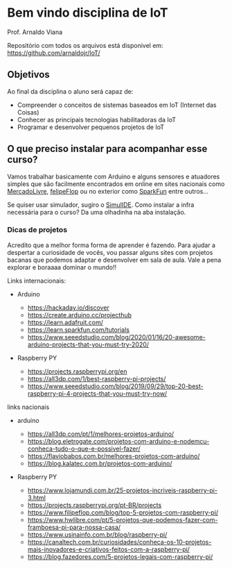 # Bem vindo disciplina de IoT

Prof. Arnaldo Viana

Repositório com todos os arquivos está disponivel em: https://github.com/arnaldojr/IoT/

## Objetivos
Ao final da disciplina o aluno será capaz de:

- Compreender o conceitos de sistemas baseados em IoT (Internet das Coisas) 
- Conhecer as principais tecnologias habilitadoras da IoT
- Programar e desenvolver pequenos projetos de IoT


## O que preciso instalar para acompanhar esse curso?

Vamos trabalhar basicamente com Arduino e alguns sensores e atuadores simples que são facilmente encontrados em online em sites nacionais como [MercadoLivre](https://www.mercadolivre.com.br), [felipeFlop](http://www.felipeflop.com.br) ou no exterior como [SparkFun](https://www.sparkfun.com) entre outros... 

Se quiser usar simulador, sugiro o [SimulIDE](https://www.simulide.com/p/home.html). Como instalar a infra necessária para o curso? Da uma olhadinha na aba instalação.

### Dicas de projetos

Acredito que a melhor forma forma de aprender é fazendo. Para ajudar a despertar a curiosidade de vocês, vou passar alguns sites com projetos bacanas que podemos adaptar e desenvolver em sala de aula. Vale a pena explorar e boraaaa dominar o mundo!! 

Links internacionais:

- Arduino 
    - https://hackaday.io/discover
    - https://create.arduino.cc/projecthub
    - https://learn.adafruit.com/
    - https://learn.sparkfun.com/tutorials
    - https://www.seeedstudio.com/blog/2020/01/16/20-awesome-arduino-projects-that-you-must-try-2020/

- Raspberry PY
    - https://projects.raspberrypi.org/en
    - https://all3dp.com/1/best-raspberry-pi-projects/
    - https://www.seeedstudio.com/blog/2019/09/29/top-20-best-raspberry-pi-4-projects-that-you-must-try-now/

links nacionais

- arduino
    - https://all3dp.com/pt/1/melhores-projetos-arduino/
    - https://blog.eletrogate.com/projetos-com-arduino-e-nodemcu-conheca-tudo-o-que-e-possivel-fazer/
    - https://flaviobabos.com.br/melhores-projetos-com-arduino/
    - https://blog.kalatec.com.br/projetos-com-arduino/

- Raspberry PY
    - https://www.lojamundi.com.br/25-projetos-incriveis-raspberry-pi-3.html
    - https://projects.raspberrypi.org/pt-BR/projects
    - https://www.filipeflop.com/blog/top-5-projetos-com-raspberry-pi/
    - https://www.hwlibre.com/pt/5-projetos-que-podemos-fazer-com-framboesa-pi-para-nossa-casa/
    - https://www.usinainfo.com.br/blog/raspberry-pi/
    - https://canaltech.com.br/curiosidades/conheca-os-10-projetos-mais-inovadores-e-criativos-feitos-com-a-raspberry-pi/
    - https://blog.fazedores.com/5-projetos-legais-com-raspberry-pi/
